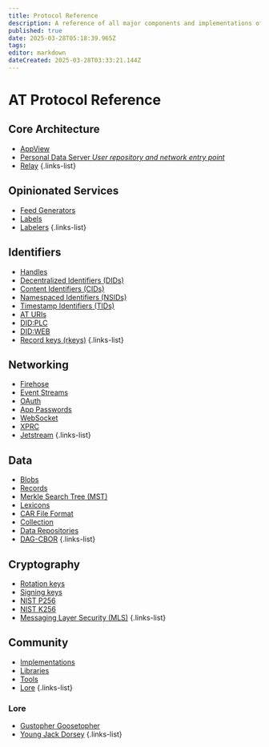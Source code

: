 ```yaml
---
title: Protocol Reference
description: A reference of all major components and implementations of ATProto
published: true
date: 2025-03-28T05:18:39.965Z
tags: 
editor: markdown
dateCreated: 2025-03-28T03:33:21.144Z
---
```


# AT Protocol Reference

## Core Architecture

- [AppView](/en/wiki/reference/core-architecture/appview)
- [Personal Data Server *User repository and network entry point*](/en/wiki/reference/core-architecture/pds)
- [Relay](/en/wiki/reference/core-architecture/relay)
{.links-list}

## Opinionated Services
- [Feed Generators](/en/wiki/opinionated-services/feed-generators)
- [Labels](/en/wiki/opinionated-services/labels)
- [Labelers](/en/wiki/opinionated-services/labelers)
{.links-list}

## Identifiers
- [Handles](/en/wiki/reference/identifiers/handles)
- [Decentralized Identifiers (DIDs)](/en/wiki/reference/identifiers/did)
- [Content Identifiers (CIDs)](/en/wiki/reference/identifiers/cid)
- [Namespaced Identifiers (NSIDs)](/en/wiki/reference/identifiers/nsid)
- [Timestamp Identifiers (TIDs)](/en/wiki/reference/identifiers/tid)
- [AT URIs](/en/wiki/reference/identifiers/at-uri)
- [DID:PLC](/en/wiki/reference/identifiers/did:plc)
- [DID:WEB](/en/wiki/reference/identifiers/did:web)
- [Record keys (rkeys)](/en/wiki/reference/identifiers/rkey)
{.links-list}

## Networking
- [Firehose](/en/wiki/reference/networking/firehose)
- [Event Streams](/en/wiki/reference/networking/event-stream)
- [OAuth](/en/wiki/reference/networking/oauth)
- [App Passwords](/en/wiki/reference/networking/app-passwords)
- [WebSocket](/en/wiki/reference/networking/websocket)
- [XPRC](/en/wiki/reference/networking/xprc)
- [Jetstream](/en/wiki/reference/networking/jetstream)
{.links-list}

## Data
- [Blobs](/en/wiki/reference/data/blobs)
- [Records](/en/wiki/reference/data/records)
- [Merkle Search Tree (MST)](/en/wiki/reference/data/mst)
- [Lexicons](/en/wiki/guides/lexicons)
- [CAR File Format](/en/wiki/reference/data/car-files)
- [Collection](/en/wiki/reference/data/collection)
- [Data Repositories](/en/wiki/reference/data/repositories)
- [DAG-CBOR](/en/wiki/reference/data/dag-cbor)
{.links-list}


## Cryptography
- [Rotation keys](/en/wiki/reference/cryptography/rotation-keys)
- [Signing keys](/en/wiki/reference/cryptography/signing-keys)
- [NIST P256](/en/wiki/reference/cryptography/p256)
- [NIST K256](/en/wiki/reference/cryptography/k256)
- [Messaging Layer Security (MLS)](/en/wiki/reference/cryptography/mls)
{.links-list}

## Community

- [Implementations](/en/wiki/reference/community/implementations)
- [Libraries](/en/wiki/reference/community/libraries)
- [Tools](/en/wiki/reference/community/tools)
- [Lore](/en/wiki/reference/community/lore)
{.links-list}

### Lore
- [Gustopher Goosetopher](/en/wiki/reference/community/lore/gustopher)
- [Young Jack Dorsey](/en/wiki/reference/community/lore/young-dorsey)
{.links-list}
